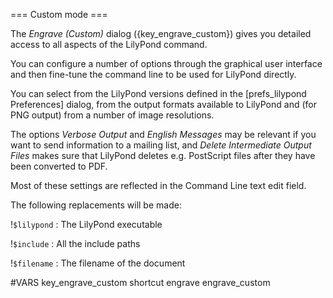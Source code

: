 === Custom mode ===
    
The *Engrave (Custom)* dialog ({key_engrave_custom}) gives you detailed access
to all aspects of the LilyPond command.

You can configure a number of options through the graphical user interface and
then fine-tune the command line to be used for LilyPond directly.

You can select from the LilyPond versions defined in the [prefs_lilypond 
Preferences] dialog, from the output formats available to LilyPond and (for 
PNG output) from a number of image resolutions.

The options *Verbose Output* and *English Messages* may be relevant if you want
to send information to a mailing list, and *Delete Intermediate Output Files*
makes sure that LilyPond deletes e.g. PostScript files after they have been
converted to PDF.

Most of these settings are reflected in the Command Line text edit field.

The following replacements will be made:

!`$lilypond`
: The LilyPond executable

!`$include`
: All the include paths

!`$filename`
: The filename of the document



#VARS
key_engrave_custom shortcut engrave engrave_custom

